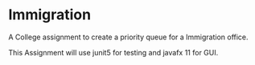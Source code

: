 # Immigration
A College assignment to create a priority queue for a Immigration office.

This Assignment will use junit5 for testing and javafx 11 for GUI.


